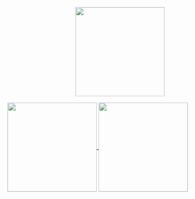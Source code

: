 <p align="center">
<img height=200 src="https://github-profile-summary-cards.vercel.app/api/cards/profile-details?username=jimmyliu1326&theme=transparent&card_width=800" />
</p>
<a href="https://github.com/jimmyliu1326">
  <img height=200 align="center" src="https://github-readme-stats.vercel.app/api?username=jimmyliu1326&show_icons=true&theme=transparent&rank_icon=github" />
</a>
<a href="https://github.com/jimmyliu1326">
  <img height=200 align="center" src="https://github-readme-stats.vercel.app/api/top-langs/?username=jimmyliu1326&layout=compact&show_icons=true&theme=transparent&card_width=350" />
</a>
